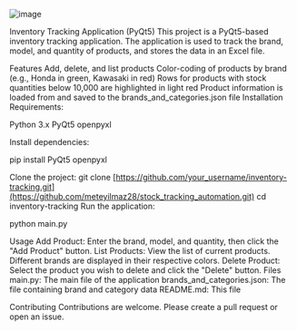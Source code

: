 ![image](https://github.com/user-attachments/assets/6f88aae7-66cf-4246-8aad-ac4c6804d920)

Inventory Tracking Application (PyQt5)
This project is a PyQt5-based inventory tracking application. The application is used to track the brand, model, and quantity of products, and stores the data in an Excel file.

Features
Add, delete, and list products
Color-coding of products by brand (e.g., Honda in green, Kawasaki in red)
Rows for products with stock quantities below 10,000 are highlighted in light red
Product information is loaded from and saved to the brands_and_categories.json file
Installation
Requirements:

Python 3.x
PyQt5
openpyxl

Install dependencies:

pip install PyQt5 openpyxl

Clone the project:
git clone [https://github.com/your_username/inventory-tracking.git](https://github.com/meteyilmaz28/stock_tracking_automation.git)
cd inventory-tracking
Run the application:

python main.py

Usage
Add Product: Enter the brand, model, and quantity, then click the "Add Product" button.
List Products: View the list of current products. Different brands are displayed in their respective colors.
Delete Product: Select the product you wish to delete and click the "Delete" button.
Files
main.py: The main file of the application
brands_and_categories.json: The file containing brand and category data
README.md: This file

Contributing
Contributions are welcome. Please create a pull request or open an issue.
